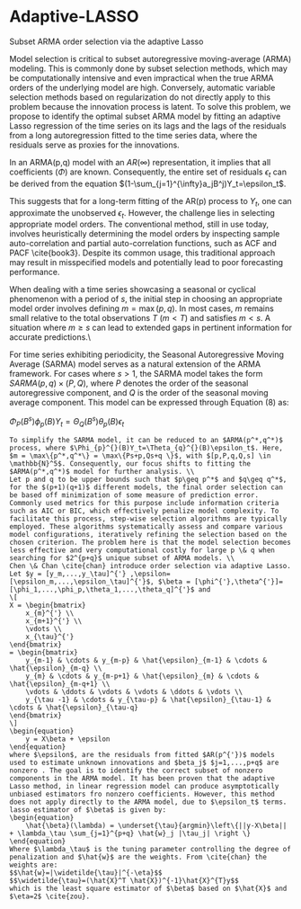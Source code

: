 # Adaptive-LASSO
Subset ARMA order selection via the adaptive Lasso

Model selection is critical to subset autoregressive moving-average (ARMA) modeling. This is commonly
done by subset selection methods, which may be computationally intensive and even impractical when the true ARMA orders of the underlying model are high. Conversely, automatic variable selection methods based on regularization do not directly apply to this problem because the innovation process is latent. To solve this problem, we
propose to identify the optimal subset ARMA model by fitting an adaptive Lasso regression of the time series on its lags and the lags of the residuals from a long autoregression
fitted to the time series data, where the residuals serve as proxies for the innovations.


In an ARMA(p,q) model with an $AR(\infty)$ representation, it implies that all coefficients ($\Phi$) are known. Consequently, the entire set of residuals ${\epsilon_t}$ can be derived from the equation $(1-\sum_{j=1}^{\infty}a_jB^j)Y_t=\epsilon_t$.
	
This suggests that for a long-term fitting of the AR(p) process to $Y_t$, one can approximate the unobserved $\epsilon_t$. However, the challenge lies in selecting appropriate model orders. The conventional method, still in use today, involves heuristically determining the model orders by inspecting sample auto-correlation and partial auto-correlation functions, such as ACF and PACF \cite{book3}. Despite its common usage, this traditional approach may result in misspecified models and potentially lead to poor forecasting performance.
	
When dealing with a time series showcasing a seasonal or cyclical phenomenon with a period of $s$, the initial step in choosing an appropriate model order involves defining $m = \max{(p,q)}$. In most cases, $m$ remains small relative to the total observations $T$ ($m < T$) and satisfies $m < s$. A situation where $m \geq s$ can lead to extended gaps in pertinent information for accurate predictions.\\
	
For time series exhibiting periodicity, the Seasonal Autoregressive Moving Average (SARMA) model serves as a natural extension of the ARMA framework. For cases where $s > 1$, the SARMA model takes the form $SARMA(p,q) \times (P,Q)$, where $P$ denotes the order of the seasonal autoregressive component, and $Q$ is the order of the seasonal moving average component. This model can be expressed through Equation (8) as:
	
$\Phi_P(B^s)\phi_p(B) Y_t=\Theta_Q(B^s)\theta_p(B)\epsilon_t$
	
	To simplify the SARMA model, it can be reduced to an $ARMA(p^*,q^*)$ process, where $\Phi_{p}^{}(B)Y_t=\Theta_{q}^{}(B)\epsilon_t$. Here, $m = \max\{p^*,q^*\} = \max\{Ps+p,Qs+q \}$, with $[p,P,q,Q,s] \in \mathbb{N}^5$. Consequently, our focus shifts to fitting the $ARMA(p^*,q^*)$ model for further analysis. \\
	Let p and q to be upper bounds such that $p\geq p^*$ and $q\geq q^*$, for the $(p+1)(q+1)$ different models, the final order selection can be based off minimization of some measure of prediction error. Commonly used metrics for this purpose include information criteria such as AIC or BIC, which effectively penalize model complexity. To facilitate this process, step-wise selection algorithms are typically employed. These algorithms systematically assess and compare various model configurations, iteratively refining the selection based on the chosen criterion. The problem here is that the model selection becomes less effective and very computational costly for large p \& q when searching for $2^{p+q}$ unique subset of ARMA models. \\
	Chen \& Chan \cite{chan} introduce order selection via adaptive Lasso. Let $y = [y_m,...,y_\tau]^{'} ,\epsilon=[\epsilon_m,...,\epsilon_\tau]^{'}$, $\beta = [\phi^{'},\theta^{'}]=[\phi_1,...,\phi_p,\theta_1,...,\theta_q]^{'}$ and
	\[
	X = \begin{bmatrix}
		x_{m}^{'} \\
		x_{m+1}^{'} \\
		\vdots \\
		x_{\tau}^{'}
	\end{bmatrix}
	= \begin{bmatrix}
		y_{m-1} & \cdots & y_{m-p} & \hat{\epsilon}_{m-1} & \cdots & \hat{\epsilon}_{m-q} \\
		y_{m} & \cdots & y_{m-p+1} & \hat{\epsilon}_{m} & \cdots & \hat{\epsilon}_{m-q+1} \\
		\vdots & \ddots & \vdots & \vdots & \ddots & \vdots \\
		y_{\tau -1} & \cdots & y_{\tau-p} & \hat{\epsilon}_{\tau-1} & \cdots & \hat{\epsilon}_{\tau-q}
	\end{bmatrix}
	\]
	\begin{equation}
		y = X\beta + \epsilon
	\end{equation}
	where $\epsilon$, are the residuals from fitted $AR(p^{'})$ models used to estimate unknown innovations and $beta_j$ $j=1,...,p+q$ are nonzero . The goal is to identify the correct subset of nonzero components in the ARMA model. It has been proven that the adaptive Lasso method, in linear regression model can produce asymptotically unbiased estimators fro nonzero coefficients. However, this method does not apply directly to the ARMA model, due to $\epsilon_t$ terms.
	lasso estimator of $\beta$ is given by:
	\begin{equation}
		\hat{\beta}(\lambda) = \underset{\tau}{argmin}\left\{||y-X\beta|| + \lambda_\tau \sum_{j=1}^{p+q} \hat{w}_j |\tau_j| \right \}
	\end{equation}
	Where $\lambda_\tau$ is the tuning parameter controlling the degree of penalization and $\hat{w}$ are the weights. From \cite{chan} the weights are:
	$$\hat{w}=|\widetilde{\tau}|^{-\eta}$$
	$$\widetilde{\tau}=(\hat{X}^T \hat{X})^{-1}\hat{X}^{T}y$$
	which is the least square estimator of $\beta$ based on $\hat{X}$ and $\eta=2$ \cite{zou}.
